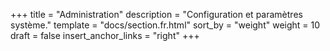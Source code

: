 +++
title = "Administration"
description = "Configuration et paramètres système."
template = "docs/section.fr.html"
sort_by = "weight"
weight = 10
draft = false
insert_anchor_links = "right"
+++

